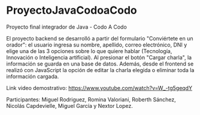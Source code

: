 # ProyectoJavaCodoaCodo
Proyecto final integrador de Java - Codo A Codo

El proyecto backend se desarrolló a partir del formulario "Conviértete en un orador": el usuario ingresa su nombre, apellido, correo electrónico, DNI y elige una de las 3 opciones sobre lo que quiere hablar (Tecnología, Innovación o Inteligencia artificial). Al presionar el botón "Cargar charla", la información se guarda en una base de datos.
Además, desde el frontend se realizó con JavaScript la opción de editar la charla elegida o eliminar toda la información cargada.

Link video demostrativo: https://www.youtube.com/watch?v=W_-tg5geqdY 

Participantes: Miguel Rodriguez, Romina Valoriani, Roberth Sánchez, Nicolás Capdevielle, Miguel García y Nextor Lopez.
